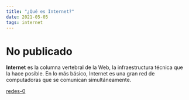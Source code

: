 ```yaml
---
title: "¿Qué es Internet?"
date: 2021-05-05
tags: internet
---
```


# No publicado

**Internet** es la columna vertebral de la Web, la infraestructura técnica que la hace posible. En lo más básico, Internet es una gran red de computadoras que se comunican simultáneamente.

[redes-0](redes-0.md)